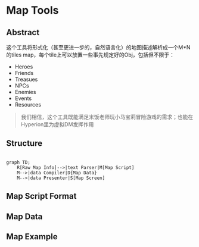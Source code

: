 # Map Tools

## Abstract

这个工具将形式化（甚至更进一步的，自然语言化）的地图描述解析成一个M*N的tiles map，每个tile上可以放置一些事先规定好的Obj，包括但不限于：

*   Heroes
*   Friends
*   Treasues
*   NPCs
*   Enemies
*   Events
*   Resources

>   我们相信，这个工具既能满足米饭老师玩小马宝莉冒险游戏的需求；也能在Hyperion里为虚拟DM发挥作用

## Structure

```mermaid

graph TD;
    R[Raw Map Info]-->|text Parser|M[Map Script]
    M-->|data Compiler|D{Map Data} 
    M-->|data Presenter|S[Map Screen]
```

## Map Script Format

## Map Data

## Map Example